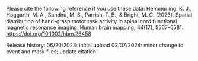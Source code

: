 Please cite the following reference if you use these data:
Hemmerling, K. J., Hoggarth, M. A., Sandhu, M. S., Parrish, T. B., & Bright, M. G. (2023). Spatial distribution of hand-grasp motor task activity in spinal cord functional magnetic resonance imaging. Human brain mapping, 44(17), 5567–5581. https://doi.org/10.1002/hbm.26458

Release history:
06/20/2023: initial upload
02/07/2024: minor change to event and mask files; update citation